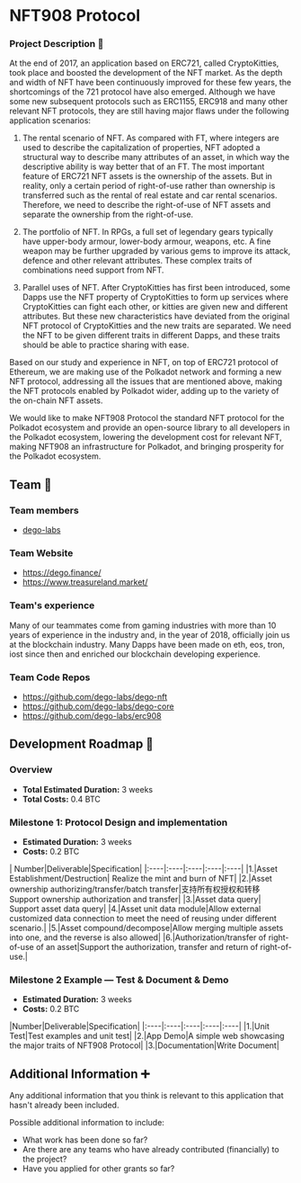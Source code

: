 # NFT908 Protocol


### Project Description :page_facing_up: 

At the end of 2017, an application based on ERC721, called CryptoKitties, took place and boosted the development of the NFT market. As the depth and width of NFT have been continuously improved for these few years, the shortcomings of the 721 protocol have also emerged. Although we have some new subsequent protocols such as ERC1155, ERC918 and many other relevant NFT protocols, they are still having major flaws under the following application scenarios:


1. The rental scenario of NFT. As compared with FT, where integers are used to describe the capitalization of properties, NFT adopted a structural way to describe many attributes of an asset, in which way the descriptive ability is way better that of an FT. The most important feature of ERC721 NFT assets is the ownership of the assets. But in reality, only a certain period of right-of-use rather than ownership is transferred such as the rental of real estate and car rental scenarios. Therefore, we need to describe the right-of-use of NFT assets and separate the ownership from the right-of-use.


2. The portfolio of NFT. In RPGs, a full set of legendary gears typically have upper-body armour, lower-body armour, weapons, etc. A fine weapon may be further upgraded by various gems to improve its attack, defence and other relevant attributes. These complex traits of combinations need support from NFT.


3. Parallel uses of NFT. After CryptoKitties has first been introduced, some Dapps use the NFT property of CryptoKitties to form up services where CryptoKitties can fight each other, or kitties are given new and different attributes. But these new characteristics have deviated from the original NFT protocol of CryptoKitties and the new traits are separated. We need the NFT to be given different traits in different Dapps, and these traits should be able to practice sharing with ease.


Based on our study and experience in NFT, on top of ERC721 protocol of Ethereum, we are making use of the Polkadot network and forming a new NFT protocol, addressing all the issues that are mentioned above, making the NFT protocols enabled by Polkadot wider, adding up to the variety of the on-chain NFT assets.

We would like to make NFT908 Protocol the standard NFT protocol for the Polkadot ecosystem and provide an open-source library to all developers in the Polkadot ecosystem, lowering the development cost for relevant NFT, making NFT908 an infrastructure for Polkadot, and bringing prosperity for the Polkadot ecosystem.


## Team :busts_in_silhouette:

### Team members
* [dego-labs](https://github.com/dego-labs)

### Team Website	
* https://dego.finance/
* https://www.treasureland.market/


### Team's experience
Many of our teammates come from gaming industries  with more than 10 years of experience in the industry and, in the year of 2018, officially join us at the blockchain industry. Many Dapps have been made on eth, eos, tron, iost since then and enriched our blockchain developing experience.

### Team Code Repos
* https://github.com/dego-labs/dego-nft
* https://github.com/dego-labs/dego-core
* https://github.com/dego-labs/erc908



## Development Roadmap :nut_and_bolt: 

### Overview
* **Total Estimated Duration:** 3 weeks
* **Total Costs:** 0.4 BTC

### Milestone 1: Protocol Design and implementation
* **Estimated Duration:** 3 weeks
* **Costs:** 0.2 BTC

| Number|Deliverable|Specification|
|:----|:----|:----|:----|:----|
|1.|Asset Establishment/Destruction| Realize the mint and burn of NFT|
|2.|Asset ownership   authorizing/transfer/batch transfer|支持所有权授权和转移<br>Support ownership authorization and   transfer|
|3.|Asset data query| Support asset data query|
|4.|Asset unit data module|Allow external customized data connection   to meet the need of reusing under different scenario.|
|5.|Asset compound/decompose|Allow merging multiple assets into one,   and the reverse is also allowed|
|6.|Authorization/transfer of right-of-use of   an asset|Support the authorization, transfer and return of   right-of-use.|


### Milestone 2 Example — Test & Document & Demo
* **Estimated Duration:** 3 weeks
* **Costs:** 0.2 BTC

|Number|Deliverable|Specification|
|:----|:----|:----|:----|:----|
|1.|Unit Test|Test examples and unit test|
|2.|App Demo|A simple web showcasing the major traits   of NFT908 Protocol|
|3.|Documentation|Write Document|


## Additional Information :heavy_plus_sign: 
Any additional information that you think is relevant to this application that hasn't already been included.

Possible additional information to include:
* What work has been done so far?
* Are there are any teams who have already contributed (financially) to the project?
* Have you applied for other grants so far?
